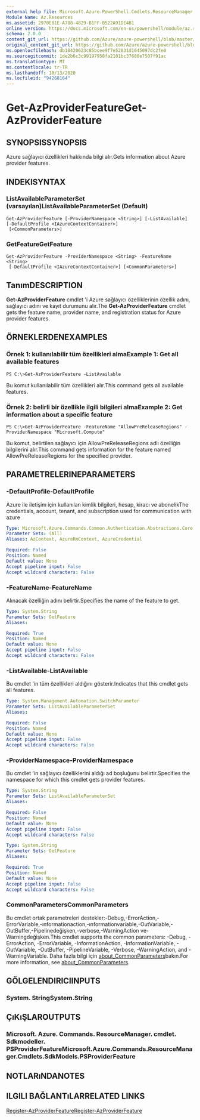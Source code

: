 ```yaml
---
external help file: Microsoft.Azure.PowerShell.Cmdlets.ResourceManager.dll-Help.xml
Module Name: Az.Resources
ms.assetid: 2970E81E-A788-4829-B1FF-B522A91DE4B1
online version: https://docs.microsoft.com/en-us/powershell/module/az.resources/get-azproviderfeature
schema: 2.0.0
content_git_url: https://github.com/Azure/azure-powershell/blob/master/src/Resources/Resources/help/Get-AzProviderFeature.md
original_content_git_url: https://github.com/Azure/azure-powershell/blob/master/src/Resources/Resources/help/Get-AzProviderFeature.md
ms.openlocfilehash: db18420623c85bcee9f7e52031d1645097dc2fe0
ms.sourcegitcommit: 1de2b6c3c99197958fa2101bc37680e7507f91ac
ms.translationtype: MT
ms.contentlocale: tr-TR
ms.lasthandoff: 10/13/2020
ms.locfileid: "94268164"
---
```

# <span data-ttu-id="dfc06-101">Get-AzProviderFeature</span><span class="sxs-lookup"><span data-stu-id="dfc06-101">Get-AzProviderFeature</span></span>

## <span data-ttu-id="dfc06-102">SYNOPSIS</span><span class="sxs-lookup"><span data-stu-id="dfc06-102">SYNOPSIS</span></span>
<span data-ttu-id="dfc06-103">Azure sağlayıcı özellikleri hakkında bilgi alır.</span><span class="sxs-lookup"><span data-stu-id="dfc06-103">Gets information about Azure provider features.</span></span>

## <span data-ttu-id="dfc06-104">INDEKI</span><span class="sxs-lookup"><span data-stu-id="dfc06-104">SYNTAX</span></span>

### <span data-ttu-id="dfc06-105">ListAvailableParameterSet (varsayılan)</span><span class="sxs-lookup"><span data-stu-id="dfc06-105">ListAvailableParameterSet (Default)</span></span>
```
Get-AzProviderFeature [-ProviderNamespace <String>] [-ListAvailable] [-DefaultProfile <IAzureContextContainer>]
 [<CommonParameters>]
```

### <span data-ttu-id="dfc06-106">GetFeature</span><span class="sxs-lookup"><span data-stu-id="dfc06-106">GetFeature</span></span>
```
Get-AzProviderFeature -ProviderNamespace <String> -FeatureName <String>
 [-DefaultProfile <IAzureContextContainer>] [<CommonParameters>]
```

## <span data-ttu-id="dfc06-107">Tanım</span><span class="sxs-lookup"><span data-stu-id="dfc06-107">DESCRIPTION</span></span>
<span data-ttu-id="dfc06-108">**Get-AzProviderFeature** cmdlet 'i Azure sağlayıcı özelliklerinin özellik adını, sağlayıcı adını ve kayıt durumunu alır.</span><span class="sxs-lookup"><span data-stu-id="dfc06-108">The **Get-AzProviderFeature** cmdlet gets the feature name, provider name, and registration status for Azure provider features.</span></span>

## <span data-ttu-id="dfc06-109">ÖRNEKLERDEN</span><span class="sxs-lookup"><span data-stu-id="dfc06-109">EXAMPLES</span></span>

### <span data-ttu-id="dfc06-110">Örnek 1: kullanılabilir tüm özellikleri alma</span><span class="sxs-lookup"><span data-stu-id="dfc06-110">Example 1: Get all available features</span></span>
```
PS C:\>Get-AzProviderFeature -ListAvailable
```

<span data-ttu-id="dfc06-111">Bu komut kullanılabilir tüm özellikleri alır.</span><span class="sxs-lookup"><span data-stu-id="dfc06-111">This command gets all available features.</span></span>

### <span data-ttu-id="dfc06-112">Örnek 2: belirli bir özellikle ilgili bilgileri alma</span><span class="sxs-lookup"><span data-stu-id="dfc06-112">Example 2: Get information about a specific feature</span></span>
```
PS C:\>Get-AzProviderFeature -FeatureName "AllowPreReleaseRegions" -ProviderNamespace "Microsoft.Compute"
```

<span data-ttu-id="dfc06-113">Bu komut, belirtilen sağlayıcı için AllowPreReleaseRegions adlı özelliğin bilgilerini alır.</span><span class="sxs-lookup"><span data-stu-id="dfc06-113">This command gets information for the feature named AllowPreReleaseRegions for the specified provider.</span></span>

## <span data-ttu-id="dfc06-114">PARAMETRELERINE</span><span class="sxs-lookup"><span data-stu-id="dfc06-114">PARAMETERS</span></span>

### <span data-ttu-id="dfc06-115">-DefaultProfile</span><span class="sxs-lookup"><span data-stu-id="dfc06-115">-DefaultProfile</span></span>
<span data-ttu-id="dfc06-116">Azure ile iletişim için kullanılan kimlik bilgileri, hesap, kiracı ve abonelik</span><span class="sxs-lookup"><span data-stu-id="dfc06-116">The credentials, account, tenant, and subscription used for communication with azure</span></span>

```yaml
Type: Microsoft.Azure.Commands.Common.Authentication.Abstractions.Core.IAzureContextContainer
Parameter Sets: (All)
Aliases: AzContext, AzureRmContext, AzureCredential

Required: False
Position: Named
Default value: None
Accept pipeline input: False
Accept wildcard characters: False
```

### <span data-ttu-id="dfc06-117">-FeatureName</span><span class="sxs-lookup"><span data-stu-id="dfc06-117">-FeatureName</span></span>
<span data-ttu-id="dfc06-118">Alınacak özelliğin adını belirtir.</span><span class="sxs-lookup"><span data-stu-id="dfc06-118">Specifies the name of the feature to get.</span></span>

```yaml
Type: System.String
Parameter Sets: GetFeature
Aliases:

Required: True
Position: Named
Default value: None
Accept pipeline input: False
Accept wildcard characters: False
```

### <span data-ttu-id="dfc06-119">-ListAvailable</span><span class="sxs-lookup"><span data-stu-id="dfc06-119">-ListAvailable</span></span>
<span data-ttu-id="dfc06-120">Bu cmdlet 'in tüm özellikleri aldığını gösterir.</span><span class="sxs-lookup"><span data-stu-id="dfc06-120">Indicates that this cmdlet gets all features.</span></span>

```yaml
Type: System.Management.Automation.SwitchParameter
Parameter Sets: ListAvailableParameterSet
Aliases:

Required: False
Position: Named
Default value: None
Accept pipeline input: False
Accept wildcard characters: False
```

### <span data-ttu-id="dfc06-121">-ProviderNamespace</span><span class="sxs-lookup"><span data-stu-id="dfc06-121">-ProviderNamespace</span></span>
<span data-ttu-id="dfc06-122">Bu cmdlet 'in sağlayıcı özelliklerini aldığı ad boşluğunu belirtir.</span><span class="sxs-lookup"><span data-stu-id="dfc06-122">Specifies the namespace for which this cmdlet gets provider features.</span></span>

```yaml
Type: System.String
Parameter Sets: ListAvailableParameterSet
Aliases:

Required: False
Position: Named
Default value: None
Accept pipeline input: False
Accept wildcard characters: False
```

```yaml
Type: System.String
Parameter Sets: GetFeature
Aliases:

Required: True
Position: Named
Default value: None
Accept pipeline input: False
Accept wildcard characters: False
```

### <span data-ttu-id="dfc06-123">CommonParameters</span><span class="sxs-lookup"><span data-stu-id="dfc06-123">CommonParameters</span></span>
<span data-ttu-id="dfc06-124">Bu cmdlet ortak parametreleri destekler:-Debug,-ErrorAction,-ErrorVariable,-ınformationaction,-ınformationvariable,-OutVariable,-OutBuffer,-Pipelinedeğişken,-verbose,-WarningAction ve-Warningdeğişken.</span><span class="sxs-lookup"><span data-stu-id="dfc06-124">This cmdlet supports the common parameters: -Debug, -ErrorAction, -ErrorVariable, -InformationAction, -InformationVariable, -OutVariable, -OutBuffer, -PipelineVariable, -Verbose, -WarningAction, and -WarningVariable.</span></span> <span data-ttu-id="dfc06-125">Daha fazla bilgi için [about_CommonParameters](http://go.microsoft.com/fwlink/?LinkID=113216)bakın.</span><span class="sxs-lookup"><span data-stu-id="dfc06-125">For more information, see [about_CommonParameters](http://go.microsoft.com/fwlink/?LinkID=113216).</span></span>

## <span data-ttu-id="dfc06-126">GÖLGELENDIRICI</span><span class="sxs-lookup"><span data-stu-id="dfc06-126">INPUTS</span></span>

### <span data-ttu-id="dfc06-127">System. String</span><span class="sxs-lookup"><span data-stu-id="dfc06-127">System.String</span></span>

## <span data-ttu-id="dfc06-128">ÇıKıŞLAR</span><span class="sxs-lookup"><span data-stu-id="dfc06-128">OUTPUTS</span></span>

### <span data-ttu-id="dfc06-129">Microsoft. Azure. Commands. ResourceManager. cmdlet. Sdkmodeller. PSProviderFeature</span><span class="sxs-lookup"><span data-stu-id="dfc06-129">Microsoft.Azure.Commands.ResourceManager.Cmdlets.SdkModels.PSProviderFeature</span></span>

## <span data-ttu-id="dfc06-130">NOTLARıNDA</span><span class="sxs-lookup"><span data-stu-id="dfc06-130">NOTES</span></span>

## <span data-ttu-id="dfc06-131">ILGILI BAĞLANTıLAR</span><span class="sxs-lookup"><span data-stu-id="dfc06-131">RELATED LINKS</span></span>

[<span data-ttu-id="dfc06-132">Register-AzProviderFeature</span><span class="sxs-lookup"><span data-stu-id="dfc06-132">Register-AzProviderFeature</span></span>](./Register-AzProviderFeature.md)


